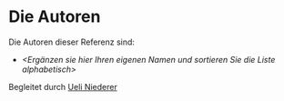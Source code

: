 # Die Autoren

Die Autoren dieser Referenz sind:

* *<Ergänzen sie hier Ihren eigenen Namen und sortieren Sie die Liste alphabetisch>*

Begleitet durch [Ueli Niederer](niue.md)